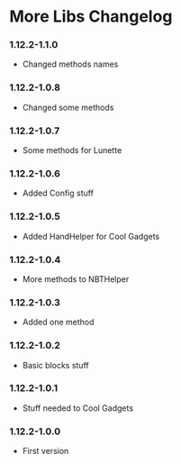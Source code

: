 # More Libs Changelog

### 1.12.2-1.1.0
- Changed methods names

### 1.12.2-1.0.8
- Changed some methods

### 1.12.2-1.0.7
- Some methods for Lunette

### 1.12.2-1.0.6
- Added Config stuff

### 1.12.2-1.0.5
- Added HandHelper for Cool Gadgets

### 1.12.2-1.0.4
- More methods to NBTHelper

### 1.12.2-1.0.3
- Added one method

### 1.12.2-1.0.2
- Basic blocks stuff

### 1.12.2-1.0.1
- Stuff needed to Cool Gadgets

### 1.12.2-1.0.0
- First version